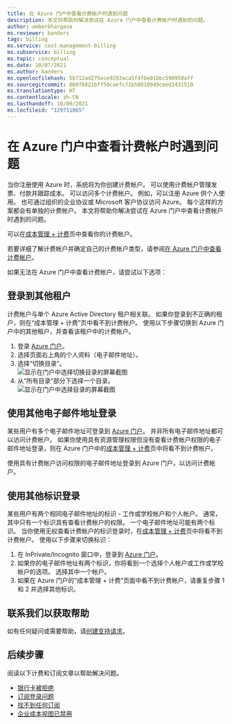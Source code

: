 ```yaml
---
title: 在 Azure 门户中查看计费帐户时遇到问题
description: 本文将帮助你解决尝试在 Azure 门户中查看计费帐户时遇到的问题。
author: amberbhargava
ms.reviewer: banders
tags: billing
ms.service: cost-management-billing
ms.subservice: billing
ms.topic: conceptual
ms.date: 10/07/2021
ms.author: banders
ms.openlocfilehash: 5b712ad275ece9293aca5f4fbe01bbc590958aff
ms.sourcegitcommit: 860f6821bff59caefc71b50810949ceed1431510
ms.translationtype: HT
ms.contentlocale: zh-CN
ms.lasthandoff: 10/09/2021
ms.locfileid: "129711065"
---
```

# <a name="troubleshoot-viewing-your-billing-account-in-the-azure-portal"></a>在 Azure 门户中查看计费帐户时遇到问题

当你注册使用 Azure 时，系统将为你创建计费帐户。 可以使用计费帐户管理发票、付款并跟踪成本。 可以访问多个计费帐户。 例如，可以注册 Azure 供个人使用。 也可通过组织的企业协议或 Microsoft 客户协议访问 Azure。 每个这样的方案都会有单独的计费帐户。 本文将帮助你解决尝试在 Azure 门户中查看计费帐户时遇到的问题。

可以在[成本管理 + 计费](https://portal.azure.com/#blade/Microsoft_Azure_GTM/ModernBillingMenuBlade)页中查看你的计费帐户。

若要详细了解计费帐户并确定自己的计费帐户类型，请参阅[在 Azure 门户中查看计费帐户](view-all-accounts.md)。

如果无法在 Azure 门户中查看计费帐户，请尝试以下选项：

## <a name="sign-in-to-a-different-tenant"></a>登录到其他租户

计费帐户与单个 Azure Active Directory 租户相关联。 如果你登录到不正确的租户，则在“成本管理 + 计费”页中看不到计费帐户。 使用以下步骤切换到 Azure 门户中的其他租户，并查看该租户中的计费帐户。

1. 登录 [Azure 门户](https://portal.azure.com)。
1. 选择页面右上角的个人资料（电子邮件地址）。
1. 选择“切换目录”。  
    ![显示在门户中选择切换目录的屏幕截图](./media/troubleshoot-account-not-found/select-switch-directory.png)
1. 从“所有目录”部分下选择一个目录。  
    ![显示在门户中选择目录的屏幕截图](./media/troubleshoot-account-not-found/select-directory.png)

## <a name="sign-in-with-a-different-email-address"></a>使用其他电子邮件地址登录

某些用户有多个电子邮件地址可登录到 [Azure 门户](https://portal.azure.com)。 并非所有电子邮件地址都可以访问计费帐户。 如果你使用具有资源管理权限但没有查看计费帐户权限的电子邮件地址登录，则在 Azure 门户中的[成本管理 + 计费](https://portal.azure.com/#blade/Microsoft_Azure_GTM/ModernBillingMenuBlade)页中将看不到计费帐户。

使用具有计费帐户访问权限的电子邮件地址登录到 Azure 门户，以访问计费帐户。

## <a name="sign-in-with-a-different-identity"></a>使用其他标识登录

某些用户有两个相同电子邮件地址的标识 - 工作或学校帐户和个人帐户。 通常，其中只有一个标识具有查看计费帐户的权限。 一个电子邮件地址可能有两个标识。 当你使用无权查看计费帐户的标识登录时，在[成本管理 + 计费](https://portal.azure.com/#blade/Microsoft_Azure_GTM/ModernBillingMenuBlade)页中将看不到计费帐户。 使用以下步骤来切换标识：

1. 在 InPrivate/Incognito 窗口中，登录到 [Azure 门户](https://portal.azure.com)。
1. 如果你的电子邮件地址有两个标识，你将看到一个选择个人帐户或工作或学校帐户的选项。 选择其中一个帐户。
1. 如果在 Azure 门户的“成本管理 + 计费”页面中看不到计费帐户，请重复步骤 1 和 2 并选择其他标识。

## <a name="contact-us-for-help"></a>联系我们以获取帮助

如有任何疑问或需要帮助，请[创建支持请求](https://ms.portal.azure.com/#blade/Microsoft_Azure_Support/HelpAndSupportBlade/newsupportrequest)。

## <a name="next-steps"></a>后续步骤

阅读以下计费和订阅文章以帮助解决问题。

- [银行卡被拒绝](./troubleshoot-declined-card.md)
- [订阅登录问题](./troubleshoot-sign-in-issue.md)
- [找不到任何订阅](./no-subscriptions-found.md)
- [企业成本视图已禁用](./enterprise-mgmt-grp-troubleshoot-cost-view.md)